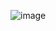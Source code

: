 ![image](https://github.com/sbsbsbssbsbs/boundcallback/blob/main/XS%7B(W~%7DXM%25R5%7B3G)LNE8%40%25L.png)
